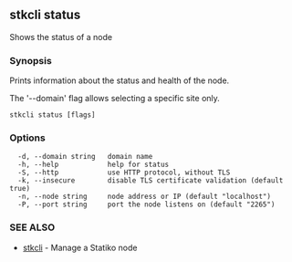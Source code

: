 ## stkcli status

Shows the status of a node

### Synopsis

Prints information about the status and health of the node.

The '--domain' flag allows selecting a specific site only.


```
stkcli status [flags]
```

### Options

```
  -d, --domain string   domain name
  -h, --help            help for status
  -S, --http            use HTTP protocol, without TLS
  -k, --insecure        disable TLS certificate validation (default true)
  -n, --node string     node address or IP (default "localhost")
  -P, --port string     port the node listens on (default "2265")
```

### SEE ALSO

* [stkcli](stkcli.md)	 - Manage a Statiko node

